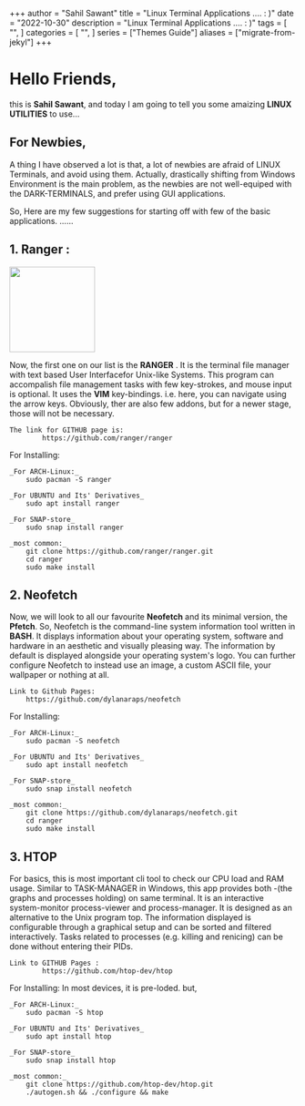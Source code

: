 +++
author = "Sahil Sawant"
title = "Linux Terminal Applications ....  : )"
date = "2022-10-30"
description = "Linux Terminal Applications ....  : )"
tags = [
    "",
]
categories = [
    "",
]
series = ["Themes Guide"]
aliases = ["migrate-from-jekyl"]
+++

# Hello Friends,

this is **Sahil Sawant**, and today I am going to tell you some amaizing **LINUX UTILITIES** to use...

## For Newbies,

A thing I have observed a lot is that, a lot of newbies are afraid of LINUX Terminals, and avoid using them.
Actually, drastically shifting from Windows Environment is the main problem, as the newbies are not well-equiped with the DARK-TERMINALS, and prefer using GUI applications.

So, Here are my few suggestions for starting off with few of the basic applications. ......


## 1. Ranger :

<img src="https://ranger.github.io/ranger_logo.png" width="150">

Now, the first one on our list is the **RANGER** .
It is the terminal file manager with text based User Interfacefor Unix-like Systems.
This program can accompalish file management tasks with few key-strokes, and mouse input is optional.
It uses the **VIM** key-bindings. i.e. here, you can navigate using the arrow keys.
Obviously, ther are also few addons, but for a newer stage, those will not be necessary.

    The link for GITHUB page is:
            https://github.com/ranger/ranger
        
For Installing:

    _For ARCH-Linux:_
        sudo pacman -S ranger
        
    _For UBUNTU and Its' Derivatives_
        sudo apt install ranger
        
    _For SNAP-store_
        sudo snap install ranger
        
    _most common:_
        git clone https://github.com/ranger/ranger.git
        cd ranger
        sudo make install



## 2. Neofetch 

Now, we will look to all our favourite **Neofetch** and its minimal version, the **Pfetch**.
So, Neofetch is the command-line system information tool written in **BASH**.
It displays information about your operating system, software and hardware in an aesthetic and visually pleasing way. 
The information by default is displayed alongside your operating system's logo. 
You can further configure Neofetch to instead use an image, a custom ASCII file, your wallpaper or nothing at all.

    Link to Github Pages:
        https://github.com/dylanaraps/neofetch
        
For Installing:

    _For ARCH-Linux:_
        sudo pacman -S neofetch
        
    _For UBUNTU and Its' Derivatives_
        sudo apt install neofetch
        
    _For SNAP-store_
        sudo snap install neofetch
        
    _most common:_
        git clone https://github.com/dylanaraps/neofetch.git
        cd ranger
        sudo make install



## 3. HTOP

For basics, this is most important cli tool to check our CPU load and RAM usage.
Similar to TASK-MANAGER in Windows, this app provides both -(the graphs and processes holding) on same terminal.
It is an interactive system-monitor process-viewer and process-manager. 
It is designed as an alternative to the Unix program top.
The information displayed is configurable through a graphical setup and can be sorted and filtered interactively.
Tasks related to processes (e.g. killing and renicing) can be done without entering their PIDs.

    Link to GITHUB Pages :
            https://github.com/htop-dev/htop
            
For Installing:
        In most devices, it is pre-loded.
        but,
    
    _For ARCH-Linux:_
        sudo pacman -S htop
        
    _For UBUNTU and Its' Derivatives_
        sudo apt install htop
        
    _For SNAP-store_
        sudo snap install htop
        
    _most common:_
        git clone https://github.com/htop-dev/htop.git
        ./autogen.sh && ./configure && make
        
        
        
